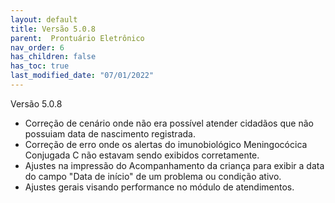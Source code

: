 ```yaml
---
layout: default
title: Versão 5.0.8
parent:  Prontuário Eletrônico
nav_order: 6
has_children: false
has_toc: true
last_modified_date: "07/01/2022"
---
```



Versão 5.0.8

* Correção de cenário onde não era possível atender cidadãos que não possuiam data de nascimento registrada.
* Correção de erro onde os alertas do imunobiológico Meningocócica Conjugada C não estavam sendo exibidos corretamente.
* Ajustes na impressão do Acompanhamento da criança para exibir a data do campo "Data de início" de um problema ou condição ativo.
* Ajustes gerais visando performance no módulo de atendimentos.


